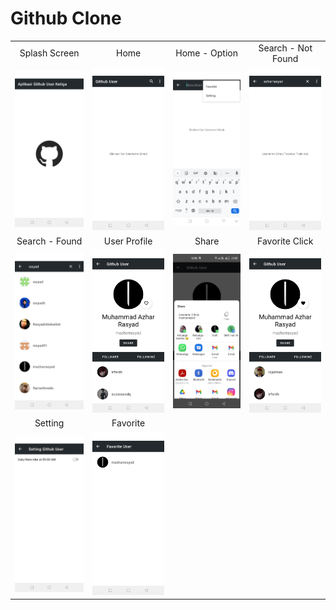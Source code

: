 # Github Clone

<table>
  <tr align="center">
    <td>Splash Screen</td>
    <td>Home</td>
    <td>Home - Option</td>
    <td>Search - Not Found</td>
  </tr>
  <tr>
    <td><img src="/images/2.jpeg" width="240"></td>
    <td><img src="/images/3.jpeg" width="240"></td>
    <td><img src="/images/4.jpeg" width="240"></td>
    <td><img src="/images/5.jpeg" width="240"></td>
  </tr>
  <tr align="center">
    <td>Search - Found</td>
    <td>User Profile</td>
    <td>Share</td>
    <td>Favorite Click</td>
  </tr>
  <tr>
    <td><img src="/images/6.jpeg" width="240"></td>
    <td><img src="/images/7.jpeg" width="240"></td>
    <td><img src="/images/8.jpeg" width="240"></td>
    <td><img src="/images/9.jpeg" width="240"></td>
  </tr>
  <tr align="center">
    <td>Setting</td>
    <td>Favorite</td>
  </tr>
  <tr>
    <td><img src="/images/10.jpeg" width="240"></td>
    <td><img src="/images/11.jpeg" width="240"></td>
  </tr>
</table>
